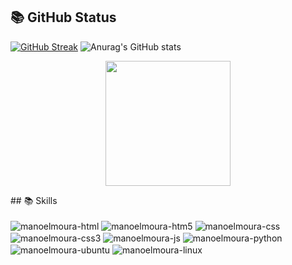  ## 📚 GitHub Status
[![GitHub Streak](https://github-readme-streak-stats.herokuapp.com?user=manoelmour&theme=soft-green&hide_border=true&card_width=100)](https://git.io/streak-stats) ![Anurag's GitHub stats](https://github-readme-stats.vercel.app/api?username=manoelmoura&show_icons=true&hide_border=true&card_width=100&title_color=A7F5AA&icon_color=4CAF50&text_color=A7F5AA&bg_color=222428)
<p align="center">
  <a>
  <img height=200  src="https://github-readme-stats.vercel.app/api/top-langs/?username=manoelmoura&layout=compact&theme=shadow_green&hide_border=true&title_color=A7F5AA&icon_color=4CAF50&text_color=A7F5AA&bg_color=222428" />
  </a>
</p>
## 📚 Skills
<div style="display: inline_block"><br>
  <img align="center" alt="manoelmoura-html"  src="https://img.shields.io/badge/HTML-239120?style=for-the-badge&logo=html5&logoColor=white">
  <img align="center" alt="manoelmoura-htm5"  src="https://img.shields.io/badge/HTML5-E34F26?style=for-the-badge&logo=html5&logoColor=white">
  <img align="center" alt="manoelmoura-css"  src="https://img.shields.io/badge/CSS-239120?&style=for-the-badge&logo=css3&logoColor=white">
  <img align="center" alt="manoelmoura-css3"  src="https://img.shields.io/badge/CSS3-1572B6?style=for-the-badge&logo=css3&logoColor=white">
  <img align="center" alt="manoelmoura-js"  src="https://img.shields.io/badge/JavaScript-F7DF1E?style=for-the-badge&logo=javascript&logoColor=black">
  <img align="center" alt="manoelmoura-python"  src="https://img.shields.io/badge/Python-14354C?style=for-the-badge&logo=python&logoColor=white">
  <img align="center" alt="manoelmoura-ubuntu"  src="https://img.shields.io/badge/Ubuntu-E95420?style=for-the-badge&logo=ubuntu&logoColor=white">
  <img align="center" alt="manoelmoura-linux"  src="https://img.shields.io/badge/Linux-FCC624?style=for-the-badge&logo=linux&logoColor=black">

</div>
